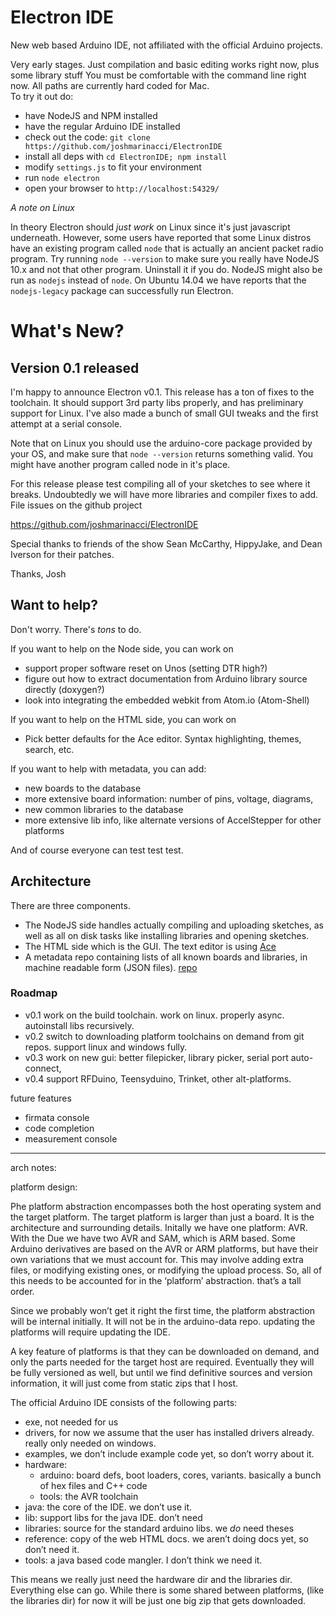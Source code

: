 Electron IDE
=========

New web based Arduino IDE, not affiliated with the official Arduino projects.

Very early stages. Just compilation and basic editing works right now, plus some library stuff You must
be comfortable with the command line right now. All paths are currently
hard coded for Mac.  
To try it out do:

* have NodeJS and NPM installed
* have the regular Arduino IDE installed
* check out the code: `git clone https://github.com/joshmarinacci/ElectronIDE`
* install all deps with `cd ElectronIDE; npm install`
* modify `settings.js` to fit your environment
* run `node electron`
* open your browser to `http://localhost:54329/`

*A note on Linux*

In theory Electron should *just work* on Linux since it's just javascript underneath.
However, some users have reported that some Linux distros have an existing program
called `node` that is actually an ancient packet radio program.  Try running `node --version`
to make sure you really have NodeJS 10.x and not that other program. Uninstall
it if you do. NodeJS might also be run as `nodejs` instead of `node`. On Ubuntu 14.04
we have reports that the `nodejs-legacy` package can successfully run Electron.



# What's New?

## Version 0.1 released

I'm happy to announce Electron v0.1. This release has a ton of fixes to the toolchain.
It should support 3rd party libs properly, and has preliminary support for Linux.  I've
also made a bunch of small GUI tweaks and the first attempt at a serial console.


Note that on Linux you should use the arduino-core package provided by your OS, and
make sure that `node --version` returns something valid. You might have another program
called node in it's place.  

For this release please test compiling all of your sketches to see where it breaks.
Undoubtedly we will have more libraries and compiler fixes to add.  File issues on
the github project

https://github.com/joshmarinacci/ElectronIDE

Special thanks to friends of the show Sean McCarthy, HippyJake, and Dean Iverson
for their patches.

Thanks,
    Josh


## Want to help?

Don't worry. There's *tons* to do.

If you want to help on the Node side, you can work on

* support proper software reset on Unos (setting DTR high?)
* figure out how to extract documentation from Arduino library source directly (doxygen?)
* look into integrating the embedded webkit from Atom.io (Atom-Shell)

If you want to help on the HTML side, you can work on

* Pick better defaults for the Ace editor. Syntax highlighting, themes, search, etc.

If you want to help with metadata, you can add:

* new boards to the database
* more extensive board information: number of pins, voltage, diagrams,
* new common libraries to the database
* more extensive lib info, like alternate versions of AccelStepper for other platforms


And of course everyone can test test test.

## Architecture

There are three components.

* The NodeJS side handles actually compiling and uploading sketches,
as well as all on disk tasks like installing libraries and opening sketches.
* The HTML side which is the GUI. The text editor is using [Ace](http://ace.c9.io/)
* A metadata repo containing lists of all known
boards and libraries, in machine readable form (JSON files).
[repo](https://github.com/joshmarinacci/arduino-data)



### Roadmap


* v0.1  work on the build toolchain. work on linux. properly async. autoinstall libs recursively.
* v0.2  switch to downloading platform toolchains on demand from git repos. support linux and windows fully.
* v0.3  work on new gui: better filepicker, library picker, serial port auto-connect,
* v0.4  support RFDuino, Teensyduino, Trinket, other alt-platforms.

future features

* firmata console
* code completion
* measurement console


----
arch notes:



platform design:

Phe platform abstraction encompasses both the host operating system and the target
platform. The target platform is larger than just a board. It is the
architecture and surrounding details. Initally we have one platform: AVR.  
With the Due we have two AVR and SAM, which is ARM based.  Some Arduino
derivatives are based on the AVR or ARM platforms, but have their own
variations that we must account for.  This may involve adding extra files,
or modifying existing ones, or modifying the upload process.  So, all of this
needs to be accounted for in the ‘platform’ abstraction. that’s a tall order.

Since we probably won’t get it right the first time, the platform
abstraction will be internal initially. It will not be in the arduino-data
repo. updating the platforms will require updating the IDE.

A key feature of platforms is that they can be downloaded on demand, and only
the parts needed for the target host are required. Eventually they will be
fully versioned as well, but until we find definitive sources and version
information, it will just come from static zips that I host.


The official Arduino IDE consists of the following parts:


* exe, not needed for us
* drivers, for now we assume that the user has installed drivers already. really only needed on windows.
* examples,  we don’t include example code yet, so don’t worry about it.
* hardware:
  * arduino: board defs, boot loaders, cores, variants. basically a bunch of hex files and C++ code
  * tools: the AVR toolchain
* java: the core of the IDE. we don’t use it.
* lib: support libs for the java IDE. don’t need
* libraries: source for the standard arduino libs. we *do* need theses
* reference: copy of the web HTML docs. we aren’t doing docs yet, so don’t need it.
* tools: a java based code mangler. I don’t think we need it.


This means we really just need the hardware dir and the libraries dir.
Everything else can go. While there is some shared between platforms,
(like the libraries dir) for now it will be just one big zip that gets downloaded.
